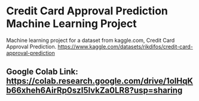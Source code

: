 # Credit Card Approval Prediction Machine Learning Project
Machine learning project for a dataset from kaggle.com, Credit Card Approval Prediction.
https://www.kaggle.com/datasets/rikdifos/credit-card-approval-prediction

## Google Colab Link: https://colab.research.google.com/drive/1olHqKb66xheh6AirRp0szI5IvkZa0LR8?usp=sharing
